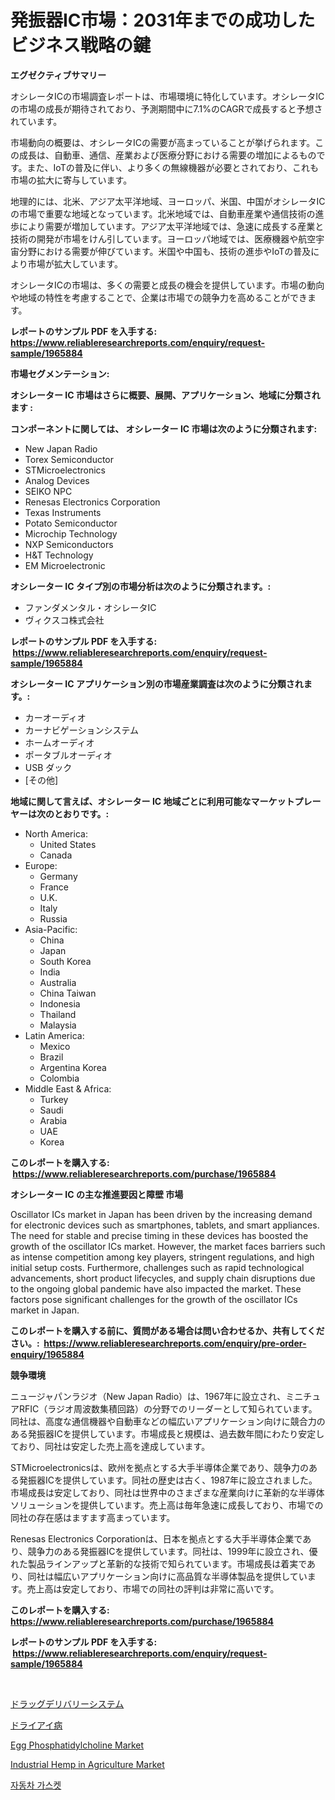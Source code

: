 <p><h1>発振器IC市場：2031年までの成功したビジネス戦略の鍵</h1></p><p><strong>エグゼクティブサマリー</strong></p>
<p><p>オシレータICの市場調査レポートは、市場環境に特化しています。オシレータICの市場の成長が期待されており、予測期間中に7.1%のCAGRで成長すると予想されています。</p><p>市場動向の概要は、オシレータICの需要が高まっていることが挙げられます。この成長は、自動車、通信、産業および医療分野における需要の増加によるものです。また、IoTの普及に伴い、より多くの無線機器が必要とされており、これも市場の拡大に寄与しています。</p><p>地理的には、北米、アジア太平洋地域、ヨーロッパ、米国、中国がオシレータICの市場で重要な地域となっています。北米地域では、自動車産業や通信技術の進歩により需要が増加しています。アジア太平洋地域では、急速に成長する産業と技術の開発が市場をけん引しています。ヨーロッパ地域では、医療機器や航空宇宙分野における需要が伸びています。米国や中国も、技術の進歩やIoTの普及により市場が拡大しています。</p><p>オシレータICの市場は、多くの需要と成長の機会を提供しています。市場の動向や地域の特性を考慮することで、企業は市場での競争力を高めることができます。</p></p>
<p><strong>レポートのサンプル PDF を入手する: <a href="https://www.reliableresearchreports.com/enquiry/request-sample/1965884">https://www.reliableresearchreports.com/enquiry/request-sample/1965884</a></strong></p>
<p><strong>市場セグメンテーション:</strong></p>
<p><strong> オシレーター IC 市場はさらに概要、展開、アプリケーション、地域に分類されます :</strong></p>
<p><strong>コンポーネントに関しては、 オシレーター IC 市場は次のように分類されます: &nbsp;</strong></p>
<p><ul><li>New Japan Radio</li><li>Torex Semiconductor</li><li>STMicroelectronics</li><li>Analog Devices</li><li>SEIKO NPC</li><li>Renesas Electronics Corporation</li><li>Texas Instruments‎</li><li>Potato Semiconductor</li><li>Microchip Technology</li><li>NXP Semiconductors</li><li>H&T Technology</li><li>EM Microelectronic</li></ul></p>
<p><strong> オシレーター IC タイプ別の市場分析は次のように分類されます。:</strong></p>
<p><ul><li>ファンダメンタル・オシレータIC</li><li>ヴィクスコ株式会社</li></ul></p>
<p><strong>レポートのサンプル PDF を入手する: &nbsp;<a href="https://www.reliableresearchreports.com/enquiry/request-sample/1965884">https://www.reliableresearchreports.com/enquiry/request-sample/1965884</a></strong></p>
<p><strong> オシレーター IC アプリケーション別の市場産業調査は次のように分類されます。:</strong></p>
<p><ul><li>カーオーディオ</li><li>カーナビゲーションシステム</li><li>ホームオーディオ</li><li>ポータブルオーディオ</li><li>USB ダック</li><li>[その他]</li></ul></p>
<p><strong>地域に関して言えば、オシレーター IC 地域ごとに利用可能なマーケットプレーヤーは次のとおりです。:</strong></p>
<p><ul>
    <li>
        North America:
        <ul>
            <li>United States</li>
            <li>Canada</li>
        </ul>
    </li>
    <li>
        Europe:
        <ul>
            <li>Germany</li>
            <li>France</li>
            <li>U.K.</li>
            <li>Italy</li>
            <li>Russia</li>
        </ul>
    </li>
    <li>
        Asia-Pacific:
        <ul>
            <li>China</li>
            <li>Japan</li>
            <li>South Korea</li>
            <li>India</li>
            <li>Australia</li>
            <li>China Taiwan</li>
            <li>Indonesia</li>
            <li>Thailand</li>
            <li>Malaysia</li>
        </ul>
    </li>
    <li>
        Latin America:
        <ul>
            <li>Mexico</li>
            <li>Brazil</li>
            <li>Argentina Korea</li>
            <li>Colombia</li>
        </ul>
    </li>
    <li>
        Middle East & Africa:
        <ul>
            <li>Turkey</li>
            <li>Saudi</li>
            <li>Arabia</li>
            <li>UAE</li>
            <li>Korea</li>
        </ul>
    </li>
    </ul></p>
<p><strong>このレポートを購入する: &nbsp;<a href="https://www.reliableresearchreports.com/purchase/1965884">https://www.reliableresearchreports.com/purchase/1965884</a></strong></p>
<p><strong>オシレーター IC の主な推進要因と障壁 市場</strong></p>
<p><p>Oscillator ICs market in Japan has been driven by the increasing demand for electronic devices such as smartphones, tablets, and smart appliances. The need for stable and precise timing in these devices has boosted the growth of the oscillator ICs market. However, the market faces barriers such as intense competition among key players, stringent regulations, and high initial setup costs. Furthermore, challenges such as rapid technological advancements, short product lifecycles, and supply chain disruptions due to the ongoing global pandemic have also impacted the market. These factors pose significant challenges for the growth of the oscillator ICs market in Japan.</p></p>
<p><strong>このレポートを購入する前に、質問がある場合は問い合わせるか、共有してください。:&nbsp; <a href="https://www.reliableresearchreports.com/enquiry/pre-order-enquiry/1965884">https://www.reliableresearchreports.com/enquiry/pre-order-enquiry/1965884</a></strong></p>
<p><strong>競争環境</strong></p>
<p><p>ニュージャパンラジオ（New Japan Radio）は、1967年に設立され、ミニチュアRFIC（ラジオ周波数集積回路）の分野でのリーダーとして知られています。同社は、高度な通信機器や自動車などの幅広いアプリケーション向けに競合力のある発振器ICを提供しています。市場成長と規模は、過去数年間にわたり安定しており、同社は安定した売上高を達成しています。</p><p>STMicroelectronicsは、欧州を拠点とする大手半導体企業であり、競争力のある発振器ICを提供しています。同社の歴史は古く、1987年に設立されました。市場成長は安定しており、同社は世界中のさまざまな産業向けに革新的な半導体ソリューションを提供しています。売上高は毎年急速に成長しており、市場での同社の存在感はますます高まっています。</p><p>Renesas Electronics Corporationは、日本を拠点とする大手半導体企業であり、競争力のある発振器ICを提供しています。同社は、1999年に設立され、優れた製品ラインアップと革新的な技術で知られています。市場成長は着実であり、同社は幅広いアプリケーション向けに高品質な半導体製品を提供しています。売上高は安定しており、市場での同社の評判は非常に高いです。</p></p>
<p><strong>このレポートを購入する: &nbsp; <a href="https://www.reliableresearchreports.com/purchase/1965884">https://www.reliableresearchreports.com/purchase/1965884</a></strong></p>
<p><strong>レポートのサンプル PDF を入手する: &nbsp;<a href="https://www.reliableresearchreports.com/enquiry/request-sample/1965884">https://www.reliableresearchreports.com/enquiry/request-sample/1965884</a></strong><strong></strong></p>
<p>&nbsp;</p>
<p><p><a href="https://github.com/moulafa/Market-Research-Report-List-1/blob/main/58484728352.md">ドラッグデリバリーシステム</a></p><p><a href="https://github.com/SantosDicki04/Market-Research-Report-List-1/blob/main/94121778353.md">ドライアイ病</a></p><p><a href="https://chivalrous-flock-a86.notion.site/Egg-Phosphatidylcholine-Market-Size-Market-Trends-and-Growth-Outlook-forecasted-for-period-from-20-a5d936ee18f54af987d9643b65538b4d">Egg Phosphatidylcholine Market</a></p><p><a href="https://issuu.com/reportprime-2/docs/industrial-hemp-in-agriculture-market-size-2030.pp">Industrial Hemp in Agriculture Market</a></p><p><a href="https://github.com/vsnao330707/Market-Research-Report-List-1/blob/main/42652788027.md">자동차 가스켓</a></p></p>